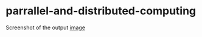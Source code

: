 # parrallel-and-distributed-computing

Screenshot of the output
[image](https://github.com/user-attachments/assets/aa7080d4-5b8c-427e-9a8d-9e33bce620a6)
